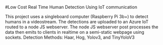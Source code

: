 #Low Cost Real Time Human Detection Using IoT communication

This project uses a singleboard computer (Raspberry Pi 3b+) to detect humans in a videostream.
The detections are uploaded to an Azure IoT routed to a node JS webserver. The node JS webserver post processes the data then emits to clients in realtime on a semi-static webpage using sockets.
Detection Methods:
  Haar,
  Hog,
  Yolov3,
  and TinyYoloV3
